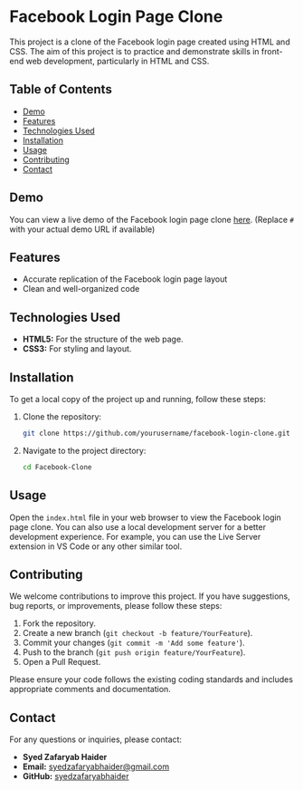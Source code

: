 # Facebook Login Page Clone

This project is a clone of the Facebook login page created using HTML and CSS. The aim of this project is to practice and demonstrate skills in front-end web development, particularly in HTML and CSS.

## Table of Contents

- [Demo](#demo)
- [Features](#features)
- [Technologies Used](#technologies-used)
- [Installation](#installation)
- [Usage](#usage)
- [Contributing](#contributing)
- [Contact](#contact)

## Demo

You can view a live demo of the Facebook login page clone [here](#). (Replace `#` with your actual demo URL if available)

## Features

- Accurate replication of the Facebook login page layout
- Clean and well-organized code

## Technologies Used

- **HTML5:** For the structure of the web page.
- **CSS3:** For styling and layout.

## Installation

To get a local copy of the project up and running, follow these steps:

1. Clone the repository:
   ```sh
   git clone https://github.com/yourusername/facebook-login-clone.git

2. Navigate to the project directory:
   ```sh
   cd Facebook-Clone

## Usage

Open the `index.html` file in your web browser to view the Facebook login page clone. You can also use a local development server for a better development experience. For example, you can use the Live Server extension in VS Code or any other similar tool.

## Contributing

We welcome contributions to improve this project. If you have suggestions, bug reports, or improvements, please follow these steps:

1. Fork the repository.
2. Create a new branch (`git checkout -b feature/YourFeature`).
3. Commit your changes (`git commit -m 'Add some feature'`).
4. Push to the branch (`git push origin feature/YourFeature`).
5. Open a Pull Request.

Please ensure your code follows the existing coding standards and includes appropriate comments and documentation.

## Contact

For any questions or inquiries, please contact:

- **Syed Zafaryab Haider**
- **Email:** syedzafaryabhaider@gmail.com
- **GitHub:** [syedzafaryabhaider](https://github.com/syedzafaryabhaider)
